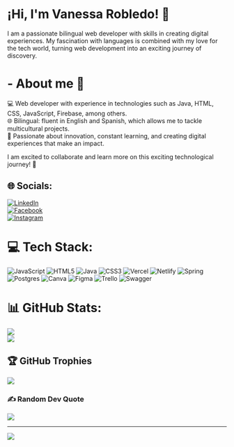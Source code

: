 # ¡Hi, I'm Vanessa Robledo! 👋  

I am a passionate bilingual web developer with skills in creating digital experiences. My fascination with languages ​​is combined with my love for the tech world, turning web development into an exciting journey of discovery.  

# - About me 🚀  

💻 Web developer with experience in technologies such as Java, HTML, CSS, JavaScript, Firebase, among others.  
🌐 Bilingual: fluent in English and Spanish, which allows me to tackle multicultural projects.  
🌟 Passionate about innovation, constant learning, and creating digital experiences that make an impact.  

I am excited to collaborate and learn more on this exciting technological journey! 🚀  


## 🌐 Socials:
[![LinkedIn](https://img.shields.io/badge/LinkedIn-%230077B5.svg?logo=linkedin&logoColor=white)](https://linkedin.com/in/vanessa-robledol)  
[![Facebook](https://img.shields.io/badge/Facebook-%231877F2.svg?logo=Facebook&logoColor=white)](https://facebook.com/vanessalo.robledo)  
[![Instagram](https://img.shields.io/badge/Instagram-%23E4405F.svg?logo=Instagram&logoColor=white)](https://instagram.com/vanepoto)   

# 💻 Tech Stack:
![JavaScript](https://img.shields.io/badge/javascript-%23323330.svg?style=for-the-badge&logo=javascript&logoColor=%23F7DF1E) ![HTML5](https://img.shields.io/badge/html5-%23E34F26.svg?style=for-the-badge&logo=html5&logoColor=white) ![Java](https://img.shields.io/badge/java-%23ED8B00.svg?style=for-the-badge&logo=openjdk&logoColor=white) ![CSS3](https://img.shields.io/badge/css3-%231572B6.svg?style=for-the-badge&logo=css3&logoColor=white) ![Vercel](https://img.shields.io/badge/vercel-%23000000.svg?style=for-the-badge&logo=vercel&logoColor=white) ![Netlify](https://img.shields.io/badge/netlify-%23000000.svg?style=for-the-badge&logo=netlify&logoColor=#00C7B7) ![Spring](https://img.shields.io/badge/spring-%236DB33F.svg?style=for-the-badge&logo=spring&logoColor=white) ![Postgres](https://img.shields.io/badge/postgres-%23316192.svg?style=for-the-badge&logo=postgresql&logoColor=white) ![Canva](https://img.shields.io/badge/Canva-%2300C4CC.svg?style=for-the-badge&logo=Canva&logoColor=white) ![Figma](https://img.shields.io/badge/figma-%23F24E1E.svg?style=for-the-badge&logo=figma&logoColor=white) ![Trello](https://img.shields.io/badge/Trello-%23026AA7.svg?style=for-the-badge&logo=Trello&logoColor=white) ![Swagger](https://img.shields.io/badge/-Swagger-%23Clojure?style=for-the-badge&logo=swagger&logoColor=white)
# 📊 GitHub Stats:
![](https://github-readme-stats.vercel.app/api?username=vane-robledo&theme=dark&hide_border=true&include_all_commits=true&count_private=false)<br/>
![](https://github-readme-streak-stats.herokuapp.com/?user=vane-robledo&theme=dark&hide_border=true)<br/>


## 🏆 GitHub Trophies
![](https://github-profile-trophy.vercel.app/?username=vane-robledo&theme=dracula&no-frame=true&no-bg=false&margin-w=4)

### ✍️ Random Dev Quote
![](https://quotes-github-readme.vercel.app/api?type=horizontal&theme=tokyonight)

---
[![](https://visitcount.itsvg.in/api?id=vane-robledo&icon=7&color=10)](https://visitcount.itsvg.in)

<!-- Proudly created with GPRM ( https://gprm.itsvg.in ) -->
